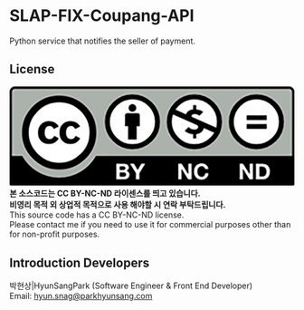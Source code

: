 # SLAP-FIX-Coupang-API
Python service that notifies the seller of payment.  
## License
![CC BY-NC-ND](/licence.png)  
**본 소스코드는 CC BY-NC-ND 라이센스를 띄고 있습니다.  
비영리 목적 외 상업적 목적으로 사용 해야할 시 연락 부탁드립니다.**  
This source code has a CC BY-NC-ND license.  
Please contact me if you need to use it for commercial purposes other than for non-profit purposes.  
## Introduction Developers
박현상|HyunSangPark (Software Engineer & Front End Developer)  
Email: hyun.snag@parkhyunsang.com
